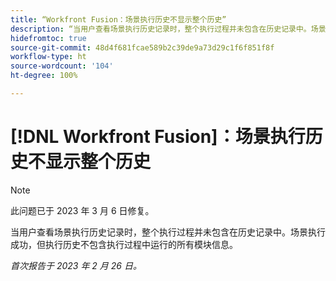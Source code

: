 ```yaml
---
title: “Workfront Fusion：场景执行历史不显示整个历史”
description: “当用户查看场景执行历史记录时，整个执行过程并未包含在历史记录中。场景执行成功，但执行历史不包含执行过程中运行的所有模块信息”
hidefromtoc: true
source-git-commit: 48d4f681fcae589b2c39de9a73d29c1f6f851f8f
workflow-type: ht
source-wordcount: '104'
ht-degree: 100%

---
```



# [!DNL Workfront Fusion]：场景执行历史不显示整个历史

>[!NOTE]
>
>此问题已于 2023 年 3 月 6 日修复。

当用户查看场景执行历史记录时，整个执行过程并未包含在历史记录中。场景执行成功，但执行历史不包含执行过程中运行的所有模块信息。

_首次报告于 2023 年 2 月 26 日。_


